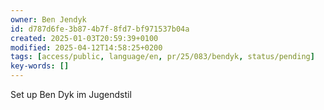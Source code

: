 ```yaml
---
owner: Ben Jendyk
id: d787d6fe-3b87-4b7f-8fd7-bf971537b04a
created: 2025-01-03T20:59:39+0100
modified: 2025-04-12T14:58:25+0200
tags: [access/public, language/en, pr/25/083/bendyk, status/pending]
key-words: []
---
```


Set up Ben Dyk im Jugendstil  